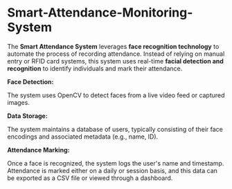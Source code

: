 # Smart-Attendance-Monitoring-System
The **Smart Attendance System** leverages **face recognition technology** to automate the process of recording attendance. Instead of relying on manual entry or RFID card systems, this system uses real-time **facial detection and recognition** to identify individuals and mark their attendance.

**Face Detection:**

The system uses OpenCV to detect faces from a live video feed or captured images.

**Data Storage:**

The system maintains a database of users, typically consisting of their face encodings and associated metadata (e.g., name, ID).

**Attendance Marking:**

Once a face is recognized, the system logs the user's name and timestamp.
Attendance is marked either on a daily or session basis, and this data can be exported as a CSV file or viewed through a dashboard.
